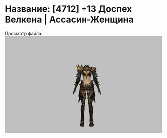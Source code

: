 # Название: [4712] +13 Доспех Велкена | Ассасин-Женщина

Просмотр файла:
![p070021.png](p070021.png)